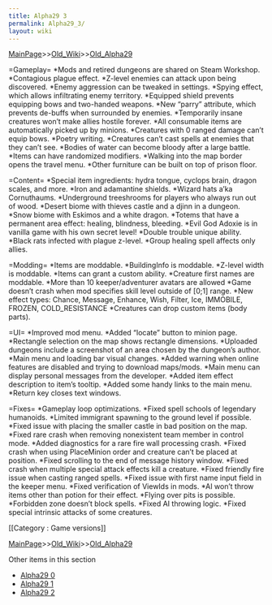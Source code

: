 ```yaml
---
title: Alpha29 3
permalink: Alpha29_3/
layout: wiki
---
```


[MainPage](/keeperrl_wiki/ "wikilink")>>[Old_Wiki](/keeperrl_wiki/Old_Wiki "wikilink")>>[Old_Alpha29](/keeperrl_wiki/Old_Alpha29 "wikilink")

=Gameplay=
*Mods and retired dungeons are shared on Steam Workshop.
*Contagious plague effect.
*Z-level enemies can attack upon being discovered.
*Enemy aggression can be tweaked in settings.
*Spying effect, which allows infiltrating enemy territory.
*Equipped shield prevents equipping bows and two-handed weapons.
*New “parry” attribute, which prevents de-buffs when surrounded by enemies.
*Temporarily insane creatures won’t make allies hostile forever.
*All consumable items are automatically picked up by minions.
*Creatures with 0 ranged damage can’t equip bows.
*Poetry writing.
*Creatures can’t cast spells at enemies that they can’t see.
*Bodies of water can become bloody after a large battle.
*Items can have randomized modifiers.
*Walking into the map border opens the travel menu.
*Other furniture can be built on top of prison floor.

=Content=
*Special item ingredients: hydra tongue, cyclops brain, dragon scales, and more.
*Iron and adamantine shields.
*Wizard hats a’ka Cornuthaums.
*Underground treeshrooms for players who always run out of wood.
*Desert biome with thieves castle and a djinn in a dungeon.
*Snow biome with Eskimos and a white dragon.
*Totems that have a permanent area effect: healing, blindness, bleeding.
*Evil God Adoxie is in vanilla game with his own secret level!
*Double trouble unique ability.
*Black rats infected with plague z-level.
*Group healing spell affects only allies.

=Modding=
*Items are moddable.
*BuildingInfo is moddable.
*Z-level width is moddable.
*Items can grant a custom ability.
*Creature first names are moddable.
*More than 10 keeper/adventurer avatars are allowed
*Game doesn’t crash when mod specifies skill level outside of [0;1] range.
*New effect types: Chance, Message, Enhance, Wish, Filter, Ice, IMMOBILE, FROZEN, COLD_RESISTANCE
*Creatures can drop custom items (body parts).

=UI=
*Improved mod menu.
*Added “locate” button to minion page.
*Rectangle selection on the map shows rectangle dimensions.
*Uploaded dungeons include a screenshot of an area chosen by the dungeon’s author.
*Main menu and loading bar visual changes.
*Added warning when online features are disabled and trying to download maps/mods.
*Main menu can display personal messages from the developer.
*Added item effect description to item’s tooltip.
*Added some handy links to the main menu.
*Return key closes text windows.

=Fixes=
*Gameplay loop optimizations.
*Fixed spell schools of legendary humanoids.
*Limited immigrant spawning to the ground level if possible.
*Fixed issue with placing the smaller castle in bad position on the map.
*Fixed rare crash when removing nonexistent team member in control mode.
*Added diagnostics for a rare fire wall processing crash.
*Fixed crash when using PlaceMinion order and creature can’t be placed at position.
*Fixed scrolling to the end of message history window.
*Fixed crash when multiple special attack effects kill a creature.
*Fixed friendly fire issue when casting ranged spells.
*Fixed issue with first name input field in the keeper menu.
*Fixed verification of ViewIds in mods.
*AI won’t throw items other than potion for their effect.
*Flying over pits is possible.
*Forbidden zone doesn’t block spells.
*Fixed AI throwing logic.
*Fixed special intrinsic attacks of some creatures.

[[Category : Game versions]]

[MainPage](/keeperrl_wiki/ "wikilink")>>[Old_Wiki](/keeperrl_wiki/Old_Wiki "wikilink")>>[Old_Alpha29](/keeperrl_wiki/Old_Alpha29 "wikilink")

Other items in this section
-    [Alpha29 0](/keeperrl_wiki/Alpha29_0 "wikilink")
-    [Alpha29 1](/keeperrl_wiki/Alpha29_1 "wikilink")
-    [Alpha29 2](/keeperrl_wiki/Alpha29_2 "wikilink")
